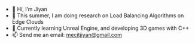 - 👋 Hi, I’m Jiyan
- 👀 This summer, I am doing research on Load Balancing Algorithms on Edge Clouds
- 🌱 Currently learning Unreal Engine, and developing 3D games with C++
- 📫 Send me an email: mecitjiyan@gmail.com


<!-- - 💞️ I’m looking to collaborate on ... -->

<!---
xwedea/xwedea is a ✨ special ✨ repository because its `README.md` (this file) appears on your GitHub profile.
You can click the Preview link to take a look at your changes.
--->
